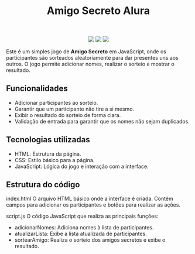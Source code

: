 <div align="center">
  <h1 align="center">
    Amigo Secreto Alura
    <br />
    <br />
    </a>
  </h1>
</div>

<p align="center">
  <a href=""><img src="https://img.shields.io/badge/JavaScript-323330?style=for-the-badge&logo=javascript&logoColor=F7DF1E"></a>
  <a href=""><img src="https://img.shields.io/badge/CSS3-1572B6?style=for-the-badge&logo=css3&logoColor=white"></a>
  <a href=""><img src="https://img.shields.io/badge/HTML5-E34F26?style=for-the-badge&logo=html5&logoColor=white"></a>


Este é um simples jogo de **Amigo Secreto** em JavaScript, onde os participantes são sorteados aleatoriamente para dar presentes uns aos outros. O jogo permite adicionar nomes, realizar o sorteio e mostrar o resultado.

## Funcionalidades

- Adicionar participantes ao sorteio.
- Garantir que um participante não tire a si mesmo.
- Exibir o resultado do sorteio de forma clara.
- Validação de entrada para garantir que os nomes não sejam duplicados.

## Tecnologias utilizadas
- HTML: Estrutura da página.
- CSS: Estilo básico para a página.
- JavaScript: Lógica do jogo e interação com a interface.


## Estrutura do código
index.html
O arquivo HTML básico onde a interface é criada. Contém campos para adicionar os participantes e botões para realizar as ações.

script.js
O código JavaScript que realiza as principais funções:

- adicionarNomes: Adiciona nomes à lista de participantes.
- atualizarLista: Exibe a lista atualizada de participantes.
- sortearAmigo: Realiza o sorteio dos amigos secretos e exibe o resultado.